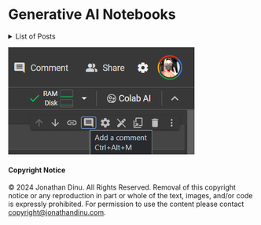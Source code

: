 # Generative AI Notebooks

<details>
  <summary>List of Posts</summary>
  
  - [Intro](jonathandinu.com)
</details>

![commenting in Google Colab](images/comment_in_colab.png)

#### Copyright Notice

©️ 2024 Jonathan Dinu. All Rights Reserved. Removal of this copyright notice or any reproduction in part or whole of the text, images, and/or code is expressly prohibited. For permission to use the content please contact copyright@jonathandinu.com.
